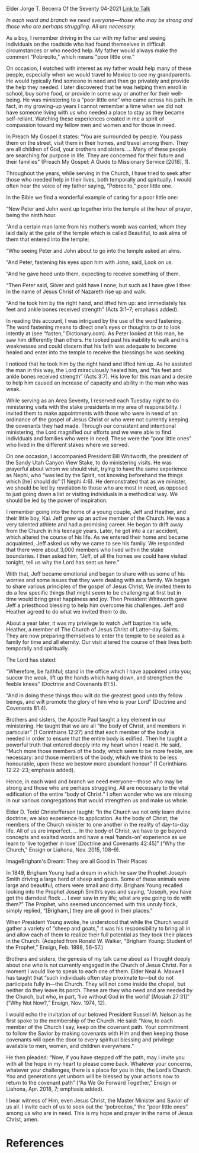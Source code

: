 Elder Jorge T. Becerra
Of the Seventy
04-2021
[Link to Talk](https://www.churchofjesuschrist.org/study/general-conference/2021/04/24becerra?lang=eng)

_In each ward and branch we need everyone—those who may be strong and those who are perhaps struggling. All are necessary._

As a boy, I remember driving in the car with my father and seeing individuals on the roadside who had found themselves in difficult circumstances or who needed help. My father would always make the comment “Pobrecito,” which means “poor little one.”

On occasion, I watched with interest as my father would help many of these people, especially when we would travel to Mexico to see my grandparents. He would typically find someone in need and then go privately and provide the help they needed. I later discovered that he was helping them enroll in school, buy some food, or provide in some way or another for their well-being. He was ministering to a “poor little one” who came across his path. In fact, in my growing-up years I cannot remember a time when we did not have someone living with us who needed a place to stay as they became self-reliant. Watching these experiences created in me a spirit of compassion toward my fellow men and women and for those in need.

In Preach My Gospel it states: “You are surrounded by people. You pass them on the street, visit them in their homes, and travel among them. They are all children of God, your brothers and sisters. … Many of these people are searching for purpose in life. They are concerned for their future and their families” (Preach My Gospel: A Guide to Missionary Service [2018], 1).

Throughout the years, while serving in the Church, I have tried to seek after those who needed help in their lives, both temporally and spiritually. I would often hear the voice of my father saying, “Pobrecito,” poor little one.

In the Bible we find a wonderful example of caring for a poor little one:

“Now Peter and John went up together into the temple at the hour of prayer, being the ninth hour.

“And a certain man lame from his mother’s womb was carried, whom they laid daily at the gate of the temple which is called Beautiful, to ask alms of them that entered into the temple;

“Who seeing Peter and John about to go into the temple asked an alms.

“And Peter, fastening his eyes upon him with John, said, Look on us.

“And he gave heed unto them, expecting to receive something of them.

“Then Peter said, Silver and gold have I none; but such as I have give I thee: In the name of Jesus Christ of Nazareth rise up and walk.

“And he took him by the right hand, and lifted him up: and immediately his feet and ankle bones received strength” (Acts 3:1–7; emphasis added).

In reading this account, I was intrigued by the use of the word fastening. The word fastening means to direct one’s eyes or thoughts to or to look intently at (see “fasten,” Dictionary.com). As Peter looked at this man, he saw him differently than others. He looked past his inability to walk and his weaknesses and could discern that his faith was adequate to become healed and enter into the temple to receive the blessings he was seeking.

I noticed that he took him by the right hand and lifted him up. As he assisted the man in this way, the Lord miraculously healed him, and “his feet and ankle bones received strength” (Acts 3:7). His love for this man and a desire to help him caused an increase of capacity and ability in the man who was weak.

While serving as an Area Seventy, I reserved each Tuesday night to do ministering visits with the stake presidents in my area of responsibility. I invited them to make appointments with those who were in need of an ordinance of the gospel of Jesus Christ or who were not currently keeping the covenants they had made. Through our consistent and intentional ministering, the Lord magnified our efforts and we were able to find individuals and families who were in need. These were the “poor little ones” who lived in the different stakes where we served.

On one occasion, I accompanied President Bill Whitworth, the president of the Sandy Utah Canyon View Stake, to do ministering visits. He was prayerful about whom we should visit, trying to have the same experience as Nephi, who “was led by the Spirit, not knowing beforehand the things which [he] should do” (1 Nephi 4:6). He demonstrated that as we minister, we should be led by revelation to those who are most in need, as opposed to just going down a list or visiting individuals in a methodical way. We should be led by the power of inspiration.

I remember going into the home of a young couple, Jeff and Heather, and their little boy, Kai. Jeff grew up an active member of the Church. He was a very talented athlete and had a promising career. He began to drift away from the Church in his teenage years. Later, he got into a car accident, which altered the course of his life. As we entered their home and became acquainted, Jeff asked us why we came to see his family. We responded that there were about 3,000 members who lived within the stake boundaries. I then asked him, “Jeff, of all the homes we could have visited tonight, tell us why the Lord has sent us here.”

With that, Jeff became emotional and began to share with us some of his worries and some issues that they were dealing with as a family. We began to share various principles of the gospel of Jesus Christ. We invited them to do a few specific things that might seem to be challenging at first but in time would bring great happiness and joy. Then President Whitworth gave Jeff a priesthood blessing to help him overcome his challenges. Jeff and Heather agreed to do what we invited them to do.

About a year later, it was my privilege to watch Jeff baptize his wife, Heather, a member of The Church of Jesus Christ of Latter-day Saints. They are now preparing themselves to enter the temple to be sealed as a family for time and all eternity. Our visit altered the course of their lives both temporally and spiritually.

The Lord has stated:

“Wherefore, be faithful; stand in the office which I have appointed unto you; succor the weak, lift up the hands which hang down, and strengthen the feeble knees” (Doctrine and Covenants 81:5).

“And in doing these things thou wilt do the greatest good unto thy fellow beings, and wilt promote the glory of him who is your Lord” (Doctrine and Covenants 81:4).

Brothers and sisters, the Apostle Paul taught a key element in our ministering. He taught that we are all “the body of Christ, and members in particular” (1 Corinthians 12:27) and that each member of the body is needed in order to ensure that the entire body is edified. Then he taught a powerful truth that entered deeply into my heart when I read it. He said, “Much more those members of the body, which seem to be more feeble, are necessary: and those members of the body, which we think to be less honourable, upon these we bestow more abundant honour” (1 Corinthians 12:22–23; emphasis added).

Hence, in each ward and branch we need everyone—those who may be strong and those who are perhaps struggling. All are necessary to the vital edification of the entire “body of Christ.” I often wonder who we are missing in our various congregations that would strengthen us and make us whole.

Elder D. Todd Christofferson taught: “In the Church we not only learn divine doctrine; we also experience its application. As the body of Christ, the members of the Church minister to one another in the reality of day-to-day life. All of us are imperfect. … In the body of Christ, we have to go beyond concepts and exalted words and have a real ‘hands-on’ experience as we learn to ‘live together in love’ [Doctrine and Covenants 42:45]” (“Why the Church,” Ensign or Liahona, Nov. 2015, 108–9).

  ImageBrigham's Dream: They are all Good in Their Places

In 1849, Brigham Young had a dream in which he saw the Prophet Joseph Smith driving a large herd of sheep and goats. Some of these animals were large and beautiful; others were small and dirty. Brigham Young recalled looking into the Prophet Joseph Smith’s eyes and saying, “Joseph, you have got the darndest flock … I ever saw in my life; what are you going to do with them?” The Prophet, who seemed unconcerned with this unruly flock, simply replied, “[Brigham,] they are all good in their places.”

When President Young awoke, he understood that while the Church would gather a variety of “sheep and goats,” it was his responsibility to bring all in and allow each of them to realize their full potential as they took their places in the Church. (Adapted from Ronald W. Walker, “Brigham Young: Student of the Prophet,” Ensign, Feb. 1998, 56–57.)

Brothers and sisters, the genesis of my talk came about as I thought deeply about one who is not currently engaged in the Church of Jesus Christ. For a moment I would like to speak to each one of them. Elder Neal A. Maxwell has taught that “such individuals often stay proximate to—but do not participate fully in—the Church. They will not come inside the chapel, but neither do they leave its porch. These are they who need and are needed by the Church, but who, in part, ‘live without God in the world’ [Mosiah 27:31]” (“Why Not Now?,” Ensign, Nov. 1974, 12).

I would echo the invitation of our beloved President Russell M. Nelson as he first spoke to the membership of the Church. He said: “Now, to each member of the Church I say, keep on the covenant path. Your commitment to follow the Savior by making covenants with Him and then keeping those covenants will open the door to every spiritual blessing and privilege available to men, women, and children everywhere.”

He then pleaded: “Now, if you have stepped off the path, may I invite you with all the hope in my heart to please come back. Whatever your concerns, whatever your challenges, there is a place for you in this, the Lord’s Church. You and generations yet unborn will be blessed by your actions now to return to the covenant path” (“As We Go Forward Together,” Ensign or Liahona, Apr. 2018, 7; emphasis added).

I bear witness of Him, even Jesus Christ, the Master Minister and Savior of us all. I invite each of us to seek out the “pobrecitos,” the “poor little ones” among us who are in need. This is my hope and prayer in the name of Jesus Christ, amen.

# References
